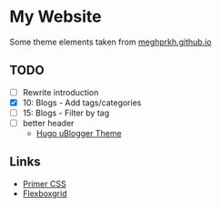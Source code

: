 My Website
==========

Some theme elements taken from [meghprkh.github.io](https://github.com/meghprkh/meghprkh.github.io)

TODO
----
- [ ] Rewrite introduction
- [x] 10: Blogs - Add tags/categories
- [ ] 15: Blogs - Filter by tag
- [ ] better header
  + [Hugo uBlogger Theme](https://ublogger.netlify.app/)

Links
-----
- [Primer CSS](https://primer.style/css/)
- [Flexboxgrid](http://flexboxgrid.com/)
